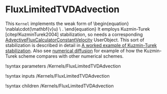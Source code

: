 # FluxLimitedTVDAdvection


This `Kernel` implements the weak form of
\begin{equation}
\nabla\cdot(\mathbf{v}u) \ .
\end{equation}
It employs Kuzmin-Turek [citep!KuzminTurek2004] stabilization, so needs a corresponding [AdvectiveFluxCalculatorConstantVelocity](AdvectiveFluxCalculatorConstantVelocity.md) UserObject.  This sort of stabilization is described in detail in [A worked example of Kuzmin-Turek stabilization](kt_worked.md).  Also see [numerical diffusion](numerical_diffusion.md) for example of how the Kuzmin-Turek scheme compares with other numerical schemes.

!syntax parameters /Kernels/FluxLimitedTVDAdvection

!syntax inputs /Kernels/FluxLimitedTVDAdvection

!syntax children /Kernels/FluxLimitedTVDAdvection
